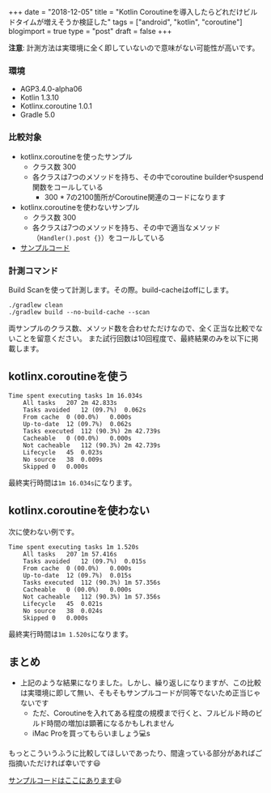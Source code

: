+++
date = "2018-12-05"
title = "Kotlin Coroutineを導入したらどれだけビルドタイムが増えそうか検証した"
tags = ["android", "kotlin", "coroutine"]
blogimport = true
type = "post"
draft = false
+++

**注意**: 計測方法は実環境に全く即していないので意味がない可能性が高いです。

### 環境

- AGP3.4.0-alpha06
- Kotlin 1.3.10
- Kotlinx.coroutine 1.0.1
- Gradle 5.0

### 比較対象

- kotlinx.coroutineを使ったサンプル
  - クラス数 300
  - 各クラスは7つのメソッドを持ち、その中でcoroutine builderやsuspend関数をコールしている
    - 300 * 7の2100箇所がCoroutine関連のコードになります
- kotlinx.coroutineを使わないサンプル
  - クラス数 300
  - 各クラスは7つのメソッドを持ち、その中で適当なメソッド（`Handler().post {}`）をコールしている
- [サンプルコード](https://github.com/satoshun-android-example/CoroutineBuildPerfExample)

### 計測コマンド

Build Scanを使って計測します。その際。build-cacheはoffにします。

```
./gradlew clean
./gradlew build --no-build-cache --scan
```

両サンプルのクラス数、メソッド数を合わせただけなので、全く正当な比較でないことを留意ください。
また試行回数は10回程度で、最終結果のみを以下に掲載します。

## kotlinx.coroutineを使う

```
Time spent executing tasks 1m 16.034s
    All tasks	207	2m 42.833s
    Tasks avoided	12 (09.7%)	0.062s
    From cache	0 (00.0%)	0.000s
    Up-to-date	12 (09.7%)	0.062s
    Tasks executed	112 (90.3%)	2m 42.739s
    Cacheable	0 (00.0%)	0.000s
    Not cacheable	112 (90.3%)	2m 42.739s
    Lifecycle	45	0.023s
    No source	38	0.009s
    Skipped	0	0.000s
```

最終実行時間は`1m 16.034s`になります。

## kotlinx.coroutineを使わない

次に使わない例です。

```
Time spent executing tasks 1m 1.520s
    All tasks	207	1m 57.416s
    Tasks avoided	12 (09.7%)	0.015s
    From cache	0 (00.0%)	0.000s
    Up-to-date	12 (09.7%)	0.015s
    Tasks executed	112 (90.3%)	1m 57.356s
    Cacheable	0 (00.0%)	0.000s
    Not cacheable	112 (90.3%)	1m 57.356s
    Lifecycle	45	0.021s
    No source	38	0.024s
    Skipped	0	0.000s
```

最終実行時間は`1m 1.520s`になります。

## まとめ

- 上記のような結果になりました。しかし、繰り返しになりますが、この比較は実環境に即して無い、そもそもサンプルコードが同等でないため正当じゃないです
  - ただ、Coroutineを入れてある程度の規模まで行くと、フルビルド時のビルド時間の増加は顕著になるかもしれません
  - iMac Proを買ってもらいましょう💻s

もっとこういうふうに比較してほしいであったり、間違っている部分があればご指摘いただければ幸いです😃

[サンプルコードはここにあります](https://github.com/satoshun-android-example/CoroutineBuildPerfExample)😃
